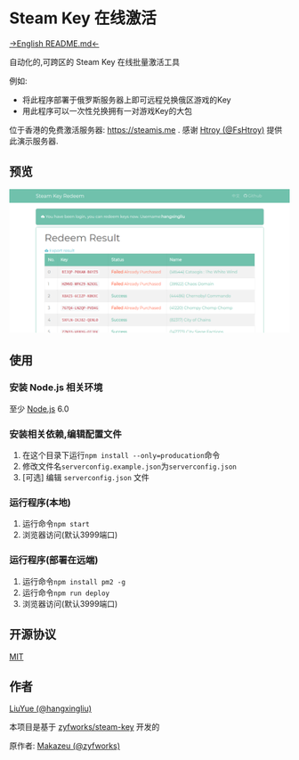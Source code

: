 # Steam Key 在线激活

[->English README.md<-](README.md)

自动化的,可跨区的 Steam Key 在线批量激活工具 

例如:

- 将此程序部署于俄罗斯服务器上即可远程兑换俄区游戏的Key
- 用此程序可以一次性兑换拥有一对游戏Key的大包

位于香港的免费激活服务器: <https://steamis.me> .
感谢 [Htroy (@FsHtroy)](https://github.com/FsHtroy) 提供此演示服务器.

## 预览

![](screenshots/screenshot.png)

## 使用

### 安装 Node.js 相关环境

至少
[Node.js](https://nodejs.org/en/)
6.0

### 安装相关依赖,编辑配置文件

1. 在这个目录下运行`npm install --only=producation`命令
2. 修改文件名`serverconfig.example.json`为`serverconfig.json`
3. [可选] 编辑 `serverconfig.json` 文件

### 运行程序(本地)

1. 运行命令`npm start`
2. 浏览器访问(默认3999端口)

### 运行程序(部署在远端)

1. 运行命令`npm install pm2 -g`
2. 运行命令`npm run deploy`
3. 浏览器访问(默认3999端口)


## 开源协议

[MIT](LICENSE)

## 作者

[LiuYue (@hangxingliu)](https://github.com/hangxingliu)

本项目是基于 [zyfworks/steam-key][ORIGINAL_REPO] 开发的

原作者: [Makazeu (@zyfworks)](https://github.com/zyfworks)


[ORIGINAL_REPO]: https://github.com/zyfworks
